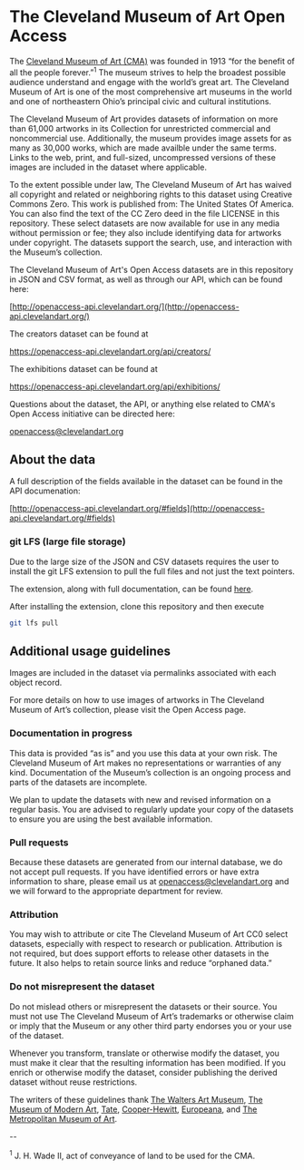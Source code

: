 # The Cleveland Museum of Art Open Access  


The [Cleveland Museum of Art (CMA)](https://clevelandart.org) was founded in 1913 “for the benefit of all the people forever.”<sup>1</sup> The museum strives to help the broadest possible audience understand and engage with the world’s great art. The Cleveland Museum of Art is one of the most comprehensive art museums in the world and one of northeastern Ohio’s principal civic and cultural institutions.  

The Cleveland Museum of Art provides datasets of information on more than 61,000 artworks in its Collection for unrestricted commercial and noncommercial use. Additionally, the museum provides image assets for as many as 30,000 works, which are made availble under the same terms. Links to the web, print, and full-sized, uncompressed versions of these images are included in the dataset where applicable.

To the extent possible under law, The Cleveland Museum of Art has waived all copyright and related or neighboring rights to this dataset using Creative Commons Zero. This work is published from: The United States Of America. You can also find the text of the CC Zero deed in the file LICENSE in this repository. These select datasets are now available for use in any media without permission or fee; they also include identifying data for artworks under copyright. The datasets support the search, use, and interaction with the Museum’s collection.  

The Cleveland Museum of Art's Open Access datasets are in this repository in JSON and CSV format, as well as through our API, which can be found here: 

[http://openaccess-api.clevelandart.org/](http://openaccess-api.clevelandart.org/)

The creators dataset can be found at 

https://openaccess-api.clevelandart.org/api/creators/

The exhibitions dataset can be found at 

https://openaccess-api.clevelandart.org/api/exhibitions/

Questions about the dataset, the API, or anything else related to CMA's Open Access initiative can be directed here:

[openaccess@clevelandart.org](openaccess@clevelandart.org)

## About the data

A full description of the fields available in the dataset can be found in the API documenation:

[http://openaccess-api.clevelandart.org/#fields](http://openaccess-api.clevelandart.org/#fields)

### git LFS (large file storage)

Due to the large size of the JSON and CSV datasets requires the user to install the git LFS extension to pull the full files and not just the text pointers.

The extension, along with full documentation, can be found [here](https://git-lfs.github.com/).

After installing the extension, clone this repository and then execute

```bash
git lfs pull
```


## Additional usage guidelines  

Images are included in the dataset via permalinks associated with each object record.  

For more details on how to use images of artworks in The Cleveland Museum of Art’s collection, please visit the Open Access page.  

### Documentation in progress  

This data is provided “as is” and you use this data at your own risk. The Cleveland Museum of Art makes no representations or warranties of any kind. Documentation of the Museum’s collection is an ongoing process and parts of the datasets are incomplete.  

We plan to update the datasets with new and revised information on a regular basis. You are advised to regularly update your copy of the datasets to ensure you are using the best available information.  

### Pull requests  

Because these datasets are generated from our internal database, we do not accept pull requests. If you have identified errors or have extra information to share, please email us at [openaccess@clevelandart.org](openaccess@clevelandart.org) and we will forward to the appropriate department for review.  

### Attribution  

You may wish to attribute or cite The Cleveland Museum of Art CC0 select datasets, especially with respect to research or publication. Attribution is not required, but does support efforts to release other datasets in the future. It also helps to retain source links and reduce “orphaned data.”   

### Do not misrepresent the dataset

Do not mislead others or misrepresent the datasets or their source. You must not use The Cleveland Museum of Art’s trademarks or otherwise claim or imply that the Museum or any other third party endorses you or your use of the dataset.  

Whenever you transform, translate or otherwise modify the dataset, you must make it clear that the resulting information has been modified. If you enrich or otherwise modify the dataset, consider publishing the derived dataset without reuse restrictions.  

The writers of these guidelines thank [The Walters Art Museum](https://thewalters.org/), [The Museum of Modern Art](https://www.moma.org/), [Tate](https://www.tate.org.uk/), [Cooper-Hewitt](https://www.cooperhewitt.org/), [Europeana](https://www.europeana.eu/portal/en), and [The Metropolitan Museum of Art](https://www.metmuseum.org/). 

--

<sup>1</sup> J. H. Wade II, act of conveyance of land to be used for the CMA.  

 
